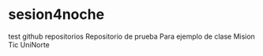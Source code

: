 # sesion4noche
test github repositorios
Repositorio de prueba 
Para ejemplo de clase Mision Tic UniNorte

